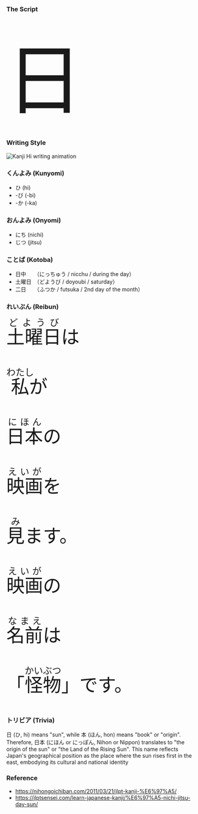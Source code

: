  ### The Script
<span style="font-size: 200px;">日</span>

### Writing Style
![Kanji Hi writing animation](https://i.imgur.com/a1htGoW.gif)

### くんよみ (Kunyomi)
- ひ (hi)
- -び (-bi)
- -か (-ka)

### おんよみ (Onyomi)
- にち (nichi)
- じつ (jitsu)

### ことば (Kotoba)
- 日中　　（にっちゅう / nicchu / during the day）
- 土曜日　（どようび / doyoubi / saturday）
- 二日　　（ふつか / futsuka / 2nd day of the month）

### れいぶん (Reibun)

<div style="font-size: 48px;">
  <!-- Ruby annotation for "Saturday" -->
  <ruby>土曜日<rp>(</rp><rt>どようび</rt><rp>)</rp></ruby>は
  
  <!-- Ruby annotation for "I" -->
  <ruby>私<rp>(</rp><rt>わたし</rt><rp>)</rp></ruby>が
  
  <!-- Ruby annotation for "Japanese" -->
  <ruby>日本<rp>(</rp><rt>にほん</rt><rp>)</rp></ruby>の
  
  <!-- Ruby annotation for "movie" -->
  <ruby>映画<rp>(</rp><rt>えいが</rt><rp>)</rp></ruby>を
  
  <!-- Ruby annotation for "watch" -->
  <ruby>見<rp>(</rp><rt>み</rt><rp>)</rp></ruby>ます。
  
  <!-- Ruby annotation for "movie" -->
  <ruby>映画<rp>(</rp><rt>えいが</rt><rp>)</rp></ruby>の
  
  <!-- Ruby annotation for "name" -->
  <ruby>名前<rp>(</rp><rt>なまえ</rt><rp>)</rp></ruby>は
  
  <!-- Ruby annotation for "Monster" -->
  「<ruby>怪物<rp>(</rp><rt>かいぶつ</rt><rp>)</rp></ruby>」です。
</div>



### トリビア (Trivia)
日 (ひ, hi) means "sun", while 本 (ほん, hon) means "book" or "origin".
Therefore, 日本 (にほん or にっぽん, Nihon or Nippon) translates to "the origin of the sun" or "the Land of the Rising Sun".
This name reflects Japan's geographical position as the place where the sun rises first in the east, embodying its cultural and national identity

### Reference
- https://nihongoichiban.com/2011/03/21/jlpt-kanji-%E6%97%A5/
- https://jlptsensei.com/learn-japanese-kanji/%E6%97%A5-nichi-jitsu-day-sun/